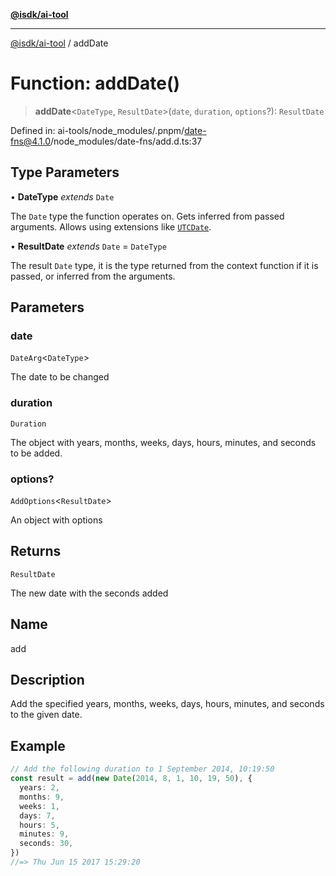 [**@isdk/ai-tool**](../README.md)

***

[@isdk/ai-tool](../globals.md) / addDate

# Function: addDate()

> **addDate**\<`DateType`, `ResultDate`\>(`date`, `duration`, `options`?): `ResultDate`

Defined in: ai-tools/node\_modules/.pnpm/date-fns@4.1.0/node\_modules/date-fns/add.d.ts:37

## Type Parameters

• **DateType** *extends* `Date`

The `Date` type the function operates on. Gets inferred from passed arguments. Allows using extensions like [`UTCDate`](https://github.com/date-fns/utc).

• **ResultDate** *extends* `Date` = `DateType`

The result `Date` type, it is the type returned from the context function if it is passed, or inferred from the arguments.

## Parameters

### date

`DateArg`\<`DateType`\>

The date to be changed

### duration

`Duration`

The object with years, months, weeks, days, hours, minutes, and seconds to be added.

### options?

`AddOptions`\<`ResultDate`\>

An object with options

## Returns

`ResultDate`

The new date with the seconds added

## Name

add

## Description

Add the specified years, months, weeks, days, hours, minutes, and seconds to the given date.

## Example

```ts
// Add the following duration to 1 September 2014, 10:19:50
const result = add(new Date(2014, 8, 1, 10, 19, 50), {
  years: 2,
  months: 9,
  weeks: 1,
  days: 7,
  hours: 5,
  minutes: 9,
  seconds: 30,
})
//=> Thu Jun 15 2017 15:29:20
```
